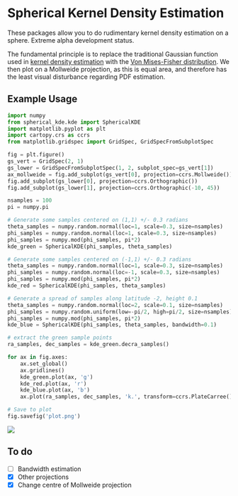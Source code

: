 Spherical Kernel Density Estimation
===================================

These packages allow you to do rudimentary kernel density estimation on a
sphere. Extreme alpha development status.

The fundamental principle is to replace the traditional Gaussian function used
in 
[kernel density estimation](https://en.wikipedia.org/wiki/Kernel_density_estimation)
with the
[Von Mises-Fisher distribution](https://en.wikipedia.org/wiki/Von_Mises-Fisher_distribution).
We then plot on a Mollweide projection, as this is equal area, and therefore
has the least visual disturbance regarding PDF estimation.

Example Usage
-------------

```python
import numpy
from spherical_kde.kde import SphericalKDE
import matplotlib.pyplot as plt
import cartopy.crs as ccrs
from matplotlib.gridspec import GridSpec, GridSpecFromSubplotSpec

fig = plt.figure()
gs_vert = GridSpec(2, 1)
gs_lower = GridSpecFromSubplotSpec(1, 2, subplot_spec=gs_vert[1])
ax_mollweide = fig.add_subplot(gs_vert[0], projection=ccrs.Mollweide())
fig.add_subplot(gs_lower[0], projection=ccrs.Orthographic())
fig.add_subplot(gs_lower[1], projection=ccrs.Orthographic(-10, 45))

nsamples = 100
pi = numpy.pi

# Generate some samples centered on (1,1) +/- 0.3 radians
theta_samples = numpy.random.normal(loc=1, scale=0.3, size=nsamples)
phi_samples = numpy.random.normal(loc=1, scale=0.3, size=nsamples)
phi_samples = numpy.mod(phi_samples, pi*2)
kde_green = SphericalKDE(phi_samples, theta_samples)

# Generate some samples centered on (-1,1) +/- 0.3 radians
theta_samples = numpy.random.normal(loc=1, scale=0.3, size=nsamples)
phi_samples = numpy.random.normal(loc=-1, scale=0.3, size=nsamples)
phi_samples = numpy.mod(phi_samples, pi*2)
kde_red = SphericalKDE(phi_samples, theta_samples)

# Generate a spread of samples along latitude -2, height 0.1
theta_samples = numpy.random.normal(loc=2, scale=0.1, size=nsamples)
phi_samples = numpy.random.uniform(low=-pi/2, high=pi/2, size=nsamples)
phi_samples = numpy.mod(phi_samples, pi*2)
kde_blue = SphericalKDE(phi_samples, theta_samples, bandwidth=0.1)

# extract the green sample points
ra_samples, dec_samples = kde_green.decra_samples()

for ax in fig.axes:
    ax.set_global()
    ax.gridlines()
    kde_green.plot(ax, 'g')
    kde_red.plot(ax, 'r')
    kde_blue.plot(ax, 'b')
    ax.plot(ra_samples, dec_samples, 'k.', transform=ccrs.PlateCarree())

# Save to plot
fig.savefig('plot.png')
```
![](https://raw.github.com/williamjameshandley/spherical_kde/master/plot.png)

To do
-----
* [ ] Bandwidth estimation
* [x] Other projections
* [x] Change centre of Mollweide projection
